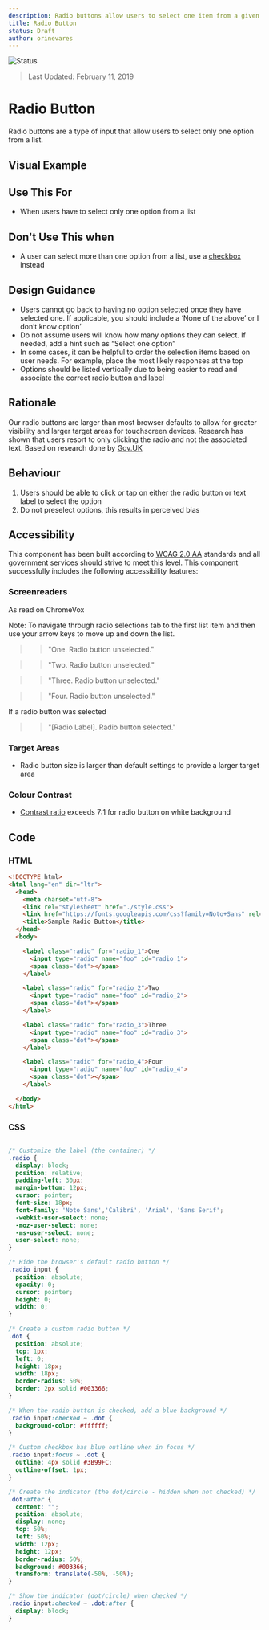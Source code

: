 ```yaml
---
description: Radio buttons allow users to select one item from a given list.
title: Radio Button
status: Draft
author: orinevares
---
```


![Status](https://img.shields.io/badge/Recommended-Draft-orange.svg)
> Last Updated: February 11, 2019

# Radio Button
Radio buttons are a type of input that allow users to select only one option from a list.

## Visual Example

<component-preview path="components/radio/sample.html" height="150px" width="800px"> </component-preview>

## Use This For
* When users have to select only one option from a list

## Don't Use This when
*	A user can select more than one option from a list, use a [checkbox](../checkbox.md) instead

## Design Guidance
*	Users cannot go back to having no option selected once they have selected one. If applicable, you should include a ‘None of the above’ or I don’t know option’
*	Do not assume users will know how many options they can select. If needed, add a hint such as “Select one option” 
*	In some cases, it can be helpful to order the selection items based on user needs. For example, place the most likely responses at the top
*	Options should be listed vertically due to being easier to read and associate the correct radio button and label

## Rationale
Our radio buttons are larger than most browser defaults to allow for greater visibility and larger target areas for touchscreen devices. Research has shown that users resort to only clicking the radio and not the associated text.
Based on research done by [Gov.UK](https://designnotes.blog.gov.uk/2016/11/30/weve-updated-the-radios-and-checkboxes-on-gov-uk/)

## Behaviour
1.	Users should be able to click or tap on either the radio button or text label to select the option
2.	Do not preselect options, this results in perceived bias

## Accessibility
This component has been built according to [WCAG 2.0 AA](https://www.w3.org/TR/WCAG20/) standards and all government services should strive to meet this level.  This component successfully includes the following accessibility features:

### Screenreaders
As read on ChromeVox

Note: To navigate through radio selections tab to the first list item and then use your arrow keys to move up and down the list.

> > "One. Radio button unselected."

> > "Two. Radio button unselected."

> > "Three. Radio button unselected."

> > "Four. Radio button unselected."

If a radio button was selected

> > "[Radio Label]. Radio button selected."

### Target Areas
* Radio button size is larger than default settings to provide a larger target area

### Colour Contrast
* [Contrast ratio](https://webaim.org/articles/contrast/) exceeds 7:1 for radio button on white background

## Code
### HTML
```html
<!DOCTYPE html>
<html lang="en" dir="ltr">
  <head>
    <meta charset="utf-8">
    <link rel="stylesheet" href="./style.css">
    <link href="https://fonts.googleapis.com/css?family=Noto+Sans" rel="stylesheet">
    <title>Sample Radio Button</title>
  </head>
  <body>

    <label class="radio" for="radio_1">One
      <input type="radio" name="foo" id="radio_1">
      <span class="dot"></span>
    </label>

    <label class="radio" for="radio_2">Two
      <input type="radio" name="foo" id="radio_2">
      <span class="dot"></span>
    </label>

    <label class="radio" for="radio_3">Three
      <input type="radio" name="foo" id="radio_3">
      <span class="dot"></span>
    </label>

    <label class="radio" for="radio_4">Four
      <input type="radio" name="foo" id="radio_4">
      <span class="dot"></span>
    </label>

  </body>
</html>
```
 
### CSS
```css

/* Customize the label (the container) */
.radio {
  display: block;
  position: relative;
  padding-left: 30px;
  margin-bottom: 12px;
  cursor: pointer;
  font-size: 18px;
  font-family: 'Noto Sans','Calibri', 'Arial', 'Sans Serif';
  -webkit-user-select: none;
  -moz-user-select: none;
  -ms-user-select: none;
  user-select: none;
}

/* Hide the browser's default radio button */
.radio input {
  position: absolute;
  opacity: 0;
  cursor: pointer;
  height: 0;
  width: 0;
}

/* Create a custom radio button */
.dot {
  position: absolute;
  top: 1px;
  left: 0;
  height: 18px;
  width: 18px;
  border-radius: 50%;
  border: 2px solid #003366;
}

/* When the radio button is checked, add a blue background */
.radio input:checked ~ .dot {
  background-color: #ffffff;
}

/* Custom checkbox has blue outline when in focus */
.radio input:focus ~ .dot {
  outline: 4px solid #3B99FC;
  outline-offset: 1px;
}

/* Create the indicator (the dot/circle - hidden when not checked) */
.dot:after {
  content: "";
  position: absolute;
  display: none;
  top: 50%;
  left: 50%;
  width: 12px;
  height: 12px;
  border-radius: 50%;
  background: #003366;
  transform: translate(-50%, -50%);
}

/* Show the indicator (dot/circle) when checked */
.radio input:checked ~ .dot:after {
  display: block;
}
```
